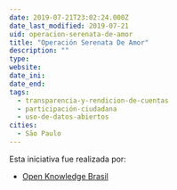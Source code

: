 ```yaml
---
date: 2019-07-21T23:02:24.000Z
date_last_modified: 2019-07-21
uid: operacion-serenata-de-amor
title: "Operación Serenata De Amor"
description: ""
type: 
website: 
date_ini: 
date_end: 
tags:
  - transparencia-y-rendicion-de-cuentas
  - participación-ciudadana
  - uso-de-datos-abiertos
cities: 
  - São Paulo
---
```


Esta iniciativa fue realizada por:

- [Open Knowledge Brasil](/organizaciones/open-knowledge-brasil)
